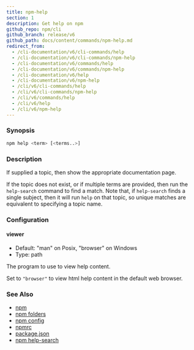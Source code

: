 ```yaml
---
title: npm-help
section: 1
description: Get help on npm
github_repo: npm/cli
github_branch: release/v6
github_path: docs/content/commands/npm-help.md
redirect_from:
  - /cli-documentation/v6/cli-commands/help
  - /cli-documentation/v6/cli-commands/npm-help
  - /cli-documentation/v6/commands/help
  - /cli-documentation/v6/commands/npm-help
  - /cli-documentation/v6/help
  - /cli-documentation/v6/npm-help
  - /cli/v6/cli-commands/help
  - /cli/v6/cli-commands/npm-help
  - /cli/v6/commands/help
  - /cli/v6/help
  - /cli/v6/npm-help
---
```


### Synopsis

```bash
npm help <term> [<terms..>]
```

### Description

If supplied a topic, then show the appropriate documentation page.

If the topic does not exist, or if multiple terms are provided, then run
the `help-search` command to find a match.  Note that, if `help-search`
finds a single subject, then it will run `help` on that topic, so unique
matches are equivalent to specifying a topic name.

### Configuration

#### viewer

* Default: "man" on Posix, "browser" on Windows
* Type: path

The program to use to view help content.

Set to `"browser"` to view html help content in the default web browser.

### See Also

* [npm](/cli/v6/commands/npm)
* [npm folders](/cli/v6/configuring-npm/folders)
* [npm config](/cli/v6/commands/npm-config)
* [npmrc](/cli/v6/configuring-npm/npmrc)
* [package.json](/cli/v6/configuring-npm/package-json)
* [npm help-search](/cli/v6/commands/npm-help-search)
